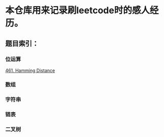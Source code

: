 # 本仓库用来记录刷leetcode时的感人经历。
## 题目索引：
### 位运算
[461. Hamming Distance](https://github.com/KangXueLiang/the-leetcode-of-javascript-solution/blob/master/subject/leetcode%20461%20js%20solution.md)
### 数组

### 字符串

### 链表

### 二叉树
